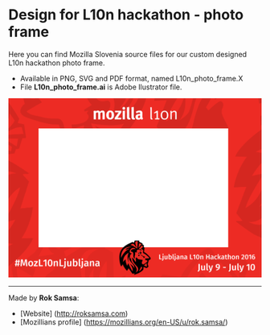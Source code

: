 # Design for L10n hackathon - photo frame

Here you can find Mozilla Slovenia source files for our custom designed L10n hackathon photo frame.

* Available in PNG, SVG and PDF format, named L10n_photo_frame.X
* File **L10n_photo_frame.ai** is Adobe Ilustrator file.

![L10n photo frame](https://raw.githubusercontent.com/mozillaslovenija/Design/76b8dfc824a784dfb5ba596a3fde4b406d19ec0b/L10n%20hackathon%20Ljubljana%202016/L10n%20photo%20frame/L10n_photo_frame.png)

---

Made by **Rok Samsa**:
-  [Website] (http://roksamsa.com)
-  [Mozillians profile] (https://mozillians.org/en-US/u/rok.samsa/)
